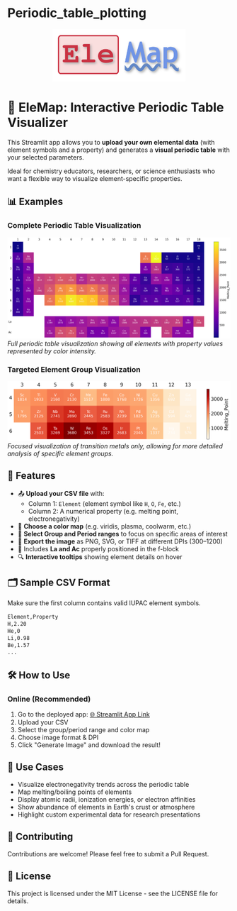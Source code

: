 # Periodic_table_plotting

<p align="center">
  <img src="Ele-Map-logo.png" alt="EleMap" width="300"/>
</p>

# 🧪 EleMap: Interactive Periodic Table Visualizer

This Streamlit app allows you to **upload your own elemental data** (with element symbols and a property) and generates a **visual periodic table** with your selected parameters.

Ideal for chemistry educators, researchers, or science enthusiasts who want a flexible way to visualize element-specific properties.

## 📊 Examples

### Complete Periodic Table Visualization
![Example1](Example1.png)
*Full periodic table visualization showing all elements with property values represented by color intensity.*

### Targeted Element Group Visualization
![Example2](Example2.png)
*Focused visualization of transition metals only, allowing for more detailed analysis of specific element groups.*

## 🚀 Features

- 📤 **Upload your CSV file** with:
  - Column 1: `Element` (element symbol like `H`, `O`, `Fe`, etc.)
  - Column 2: A numerical property (e.g. melting point, electronegativity)
- 🎨 **Choose a color map** (e.g. viridis, plasma, coolwarm, etc.)
- 🧭 **Select Group and Period ranges** to focus on specific areas of interest
- 💾 **Export the image** as PNG, SVG, or TIFF at different DPIs (300–1200)
- 🧠 Includes **La and Ac** properly positioned in the f-block
- 🔍 **Interactive tooltips** showing element details on hover

## 🗂️ Sample CSV Format

Make sure the first column contains valid IUPAC element symbols.

```
Element,Property
H,2.20
He,0
Li,0.98
Be,1.57
...
```

## 🛠️ How to Use

### Online (Recommended)
1. Go to the deployed app: [🌐 Streamlit App Link](https://periodictableplotting.streamlit.app/)
2. Upload your CSV
3. Select the group/period range and color map
4. Choose image format & DPI
5. Click "Generate Image" and download the result!

## 🔬 Use Cases

- Visualize electronegativity trends across the periodic table
- Map melting/boiling points of elements
- Display atomic radii, ionization energies, or electron affinities
- Show abundance of elements in Earth's crust or atmosphere
- Highlight custom experimental data for research presentations

## 🤝 Contributing

Contributions are welcome! Please feel free to submit a Pull Request.

## 📄 License

This project is licensed under the MIT License - see the LICENSE file for details.
